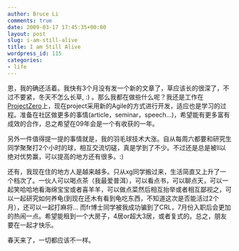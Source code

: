 ```yaml
---
author: Bruce Li
comments: true
date: 2009-03-17 17:45:35+00:00
layout: post
slug: i-am-still-alive
title: I am Still Alive
wordpress_id: 115
categories:
- life
---
```


恩，我的确还活着。我快有3个月没有发一个新的文章了，草应该长的很深了，不过不要紧，冬天不怎么长草, :) 。那么我都在做些什么呢？我还是工作在[ProjectZero](http://www.projectzero.org)上，现在project采用新的Agile的方式进行开发，适应也是学习的过程。准备在社区做更多的事情(article，seminar，speech...)，希望能有更多富有成效的合作，总之希望在09年会是一个有收获的一年。

另外一件值得提一提的事情就是，我的羽毛球技术大涨。自从每周六都要和研究生同学聚聚打2个小时的球，相互交流切磋，真是学到了不少。不过还是总是被ll以绝对优势赢，可以提高的地方还有很多。:)

还有，我现在住的地方人是越来越多。只从xg同学搬过来，生活简直又上升了一个档次了。一伙人可以喝点茶（我最爱普洱），可以看点书，可以聊点天，可以一起笑哈哈地看海绵宝宝或者喜羊羊，可以做点菜然后相互抬举或者相互鄙视之，可以一起研究如何养龟(到现在还木有看到龟吃东西，不知道这次是否能活过2个月），还可以一起打麻将... 而fr博士同学被我成功骗到了CRL，7月份入职后会更加的热闹一点。希望能租到一个大房子，4居or超大3居，或者复式的。总之，朋友要在一起才快乐。

春天来了，一切都应该不一样。
